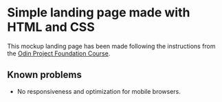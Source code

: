 # Simple landing page made with HTML and CSS

This mockup landing page has been made following the instructions from the [Odin Project Foundation Course](https://www.theodinproject.com/lessons/foundations-landing-page).

## Known problems

- No responsiveness and optimization for mobile browsers.
